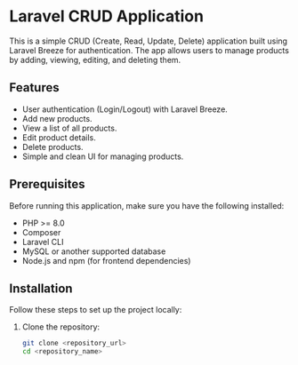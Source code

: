 # Laravel CRUD Application

This is a simple CRUD (Create, Read, Update, Delete) application built using Laravel Breeze for authentication. The app allows users to manage products by adding, viewing, editing, and deleting them.

## Features

-   User authentication (Login/Logout) with Laravel Breeze.
-   Add new products.
-   View a list of all products.
-   Edit product details.
-   Delete products.
-   Simple and clean UI for managing products.

## Prerequisites

Before running this application, make sure you have the following installed:

-   PHP >= 8.0
-   Composer
-   Laravel CLI
-   MySQL or another supported database
-   Node.js and npm (for frontend dependencies)

## Installation

Follow these steps to set up the project locally:

1. Clone the repository:
    ```bash
    git clone <repository_url>
    cd <repository_name>
    ```

